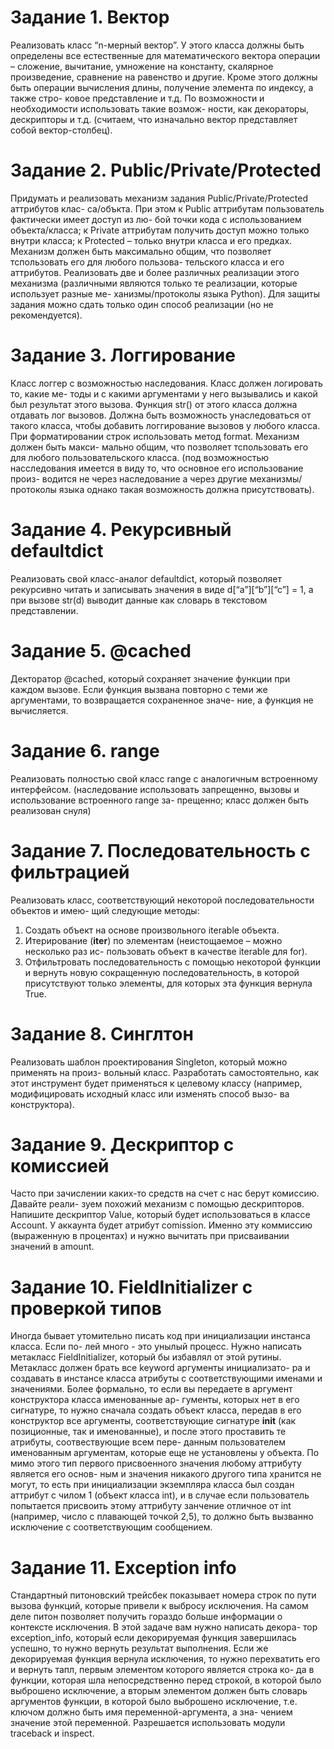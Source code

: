 # Задание 1. Вектор
Реализовать класс “n-мерный вектор”. У этого класса должны быть определены все
естественные для математического вектора операции – сложение, вычитание, умножение
на константу, скалярное произведение, сравнение на равенство и другие. Кроме этого
должны быть операции вычисления длины, получение элемента по индексу, а также стро-
ковое представление и т.д. По возможности и необходимости использовать такие возмож-
ности, как декораторы, дескрипторы и т.д. (считаем, что изначально вектор представляет
собой вектор-столбец).

# Задание 2. Public/Private/Protected
Придумать и реализовать механизм задания Public/Private/Protected аттрибутов клас-
са/объкта. При этом к Public аттрибутам пользователь фактически имеет доступ из лю-
бой точки кода с использованием объекта/класса; к Private аттрибутам получить доступ
можно только внутри класса; к Protected – только внутри класса и его предках. Механизм
должен быть максимально общим, что позволяет тспользовать его для любого пользова-
тельского класса и его аттрибутов. Реализовать две и более различных реализации этого
механизма (различными являются только те реализации, которые использует разные ме-
ханизмы/протоколы языка Python). Для защиты задания можно сдать только один способ
реализации (но не рекомендуется).

# Задание 3. Логгирование
Класс логгер с возможностью наследования. Класс должен логировать то, какие ме-
тоды и с какими аргументами у него вызывались и какой был результат этого вызова.
Функция str() от этого класса должна отдавать лог вызовов. Должна быть возможность
унаследоваться от такого класса, чтобы добавить логгирование вызовов у любого класса.
При форматировании строк использовать метод format. Механизм должен быть макси-
мально общим, что позволяет тспользовать его для любого пользовательского класса. (под 
возможностью насследования имеется в виду то, что основное его использование произ-
водится не через наследование а через другие механизмы/протоколы языка однако такая
возможность должна присутствовать).

# Задание 4. Рекурсивный defaultdict
Реализовать свой класс-аналог defaultdict, который позволяет рекурсивно читать и
записывать значения в виде d[“a”][“b”][“c”] = 1, а при вызове str(d) выводит данные как
словарь в текстовом представлении.

# Задание 5. @cached
Декторатор @cached, который сохраняет значение функции при каждом вызове. Если
функция вызвана повторно с теми же аргументами, то возвращается сохраненное значе-
ние, а функция не вычисляется.

# Задание 6. range
Реализовать полностью свой класс range с аналогичным встроенному интерфейсом.
(наследование использовать запрещенно, вызовы и использование встроенного range за-
прещенно; класс должен быть реализован снуля)

# Задание 7. Последовательность с фильтрацией
Реализовать класс, соответствующий некоторой последовательности объектов и имею-
щий следующие методы:
1. Создать объект на основе произвольного iterable объекта.
2. Итерирование (__iter__) по элементам (неистощаемое – можно несколько раз ис-
пользовать объект в качестве iterable для for).
3. Отфильтровать последовательность с помощью некоторой функции и вернуть новую
сокращенную последовательность, в которой присутствуют только элементы, для
которых эта функция вернула True.

# Задание 8. Синглтон
Реализовать шаблон проектирования Singleton, который можно применять на произ-
вольный класс. Разработать самостоятельно, как этот инструмент будет применяться к
целевому классу (например, модифицировать исходный класс или изменять способ вызо-
ва конструктора).

# Задание 9. Дескриптор с комиссией
Часто при зачислении каких-то средств на счет с нас берут комиссию. Давайте реали-
зуем похожий механизм с помощью дескрипторов. Напишите дескриптор Value, который
будет использоваться в классе Account. У аккаунта будет атрибут comission. Именно эту
коммиссию (выраженную в процентах) и нужно вычитать при присваивании значений в
amount.

# Задание 10. FieldInitializer с проверкой типов
Иногда бывает утомительно писать код при инициализации инстанса класса. Если по-
лей много - это унылый процесс. Нужно написать метакласс FieldInitializer, который бы
избавлял от этой рутины. Метакласс должен брать все keyword аргументы инициализато-
ра и создавать в инстансе класса атрибуты с соответствующими именами и значениями.
Более формально, то если вы передаете в аргумент конструктора класса именованные ар-
гументы, которых нет в его сигнатуре, то нужно сначала создать объект класса, передав в
его конструктор все аргументы, соответствующие сигнатуре __init__ (как позиционные,
так и именованные), и после этого проставить те атрибуты, соотвествующие всем пере-
данным пользователем именованным аргументам, которые еще не установлены у объекта.
По мимо этого тип первого присвоенного значения любому аттрибуту является его основ-
ным и значения никакого другого типа хранится не могут, то есть при инициализации
экземпляра класса был создан аттрибут с чилом 1 (объект класса int), и в случае если
пользователь попытается присвоить этому аттрибуту занчение отличное от int (например,
число с плавающей точкой 2,5), то должно быть вызванно исключение с соответствующим
сообщением.

# Задание 11. Exception info
Стандартный питоновский трейсбек показывает номера строк по пути вызова функций,
которые привели к выбросу исключения. На самом деле питон позволяет получить гораздо
больше информации о контексте исключения. В этой задаче вам нужно написать декора-
тор exception_info, который если декорируемая функция завершилась успешно, то нужно
вернуть результат выполнения. Если же декорируемая функция вернула исключения, то
нужно перехватить его и вернуть тапл, первым элементом которого является строка ко-
да в функции, которая шла непосредственно перед строкой, в которой было выброшено
исключение, а вторым элементом должен быть словарь аргументов функции, в которой
было выброшено исключение, т.е. ключом должно быть имя переменной-аргумента, а зна-
чением значение этой переменной. Разрешается использовать модули traceback и inspect.
